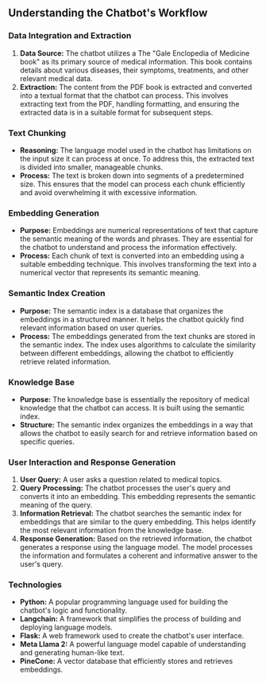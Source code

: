 ## Understanding the Chatbot's Workflow

### Data Integration and Extraction
1. **Data Source:** The chatbot utilizes a The "Gale Enclopedia of Medicine book" as its primary source of medical information. This book contains details about various diseases, their symptoms, treatments, and other relevant medical data.
2. **Extraction:** The content from the PDF book is extracted and converted into a textual format that the chatbot can process. This involves extracting text from the PDF, handling formatting, and ensuring the extracted data is in a suitable format for subsequent steps.

### Text Chunking
- **Reasoning:** The language model used in the chatbot has limitations on the input size it can process at once. To address this, the extracted text is divided into smaller, manageable chunks.
- **Process:** The text is broken down into segments of a predetermined size. This ensures that the model can process each chunk efficiently and avoid overwhelming it with excessive information.

### Embedding Generation
- **Purpose:** Embeddings are numerical representations of text that capture the semantic meaning of the words and phrases. They are essential for the chatbot to understand and process the information effectively.
- **Process:** Each chunk of text is converted into an embedding using a suitable embedding technique. This involves transforming the text into a numerical vector that represents its semantic meaning.

### Semantic Index Creation
- **Purpose:** The semantic index is a database that organizes the embeddings in a structured manner. It helps the chatbot quickly find relevant information based on user queries.
- **Process:** The embeddings generated from the text chunks are stored in the semantic index. The index uses algorithms to calculate the similarity between different embeddings, allowing the chatbot to efficiently retrieve related information.

### Knowledge Base
- **Purpose:** The knowledge base is essentially the repository of medical knowledge that the chatbot can access. It is built using the semantic index.
- **Structure:** The semantic index organizes the embeddings in a way that allows the chatbot to easily search for and retrieve information based on specific queries.

### User Interaction and Response Generation
1. **User Query:** A user asks a question related to medical topics.
2. **Query Processing:** The chatbot processes the user's query and converts it into an embedding. This embedding represents the semantic meaning of the query.
3. **Information Retrieval:** The chatbot searches the semantic index for embeddings that are similar to the query embedding. This helps identify the most relevant information from the knowledge base.
4. **Response Generation:** Based on the retrieved information, the chatbot generates a response using the language model. The model processes the information and formulates a coherent and informative answer to the user's query.

### Technologies
- **Python:** A popular programming language used for building the chatbot's logic and functionality.
- **Langchain:** A framework that simplifies the process of building and deploying language models.
- **Flask:** A web framework used to create the chatbot's user interface.
- **Meta Llama 2:** A powerful language model capable of understanding and generating human-like text.
- **PineCone:** A vector database that efficiently stores and retrieves embeddings.

